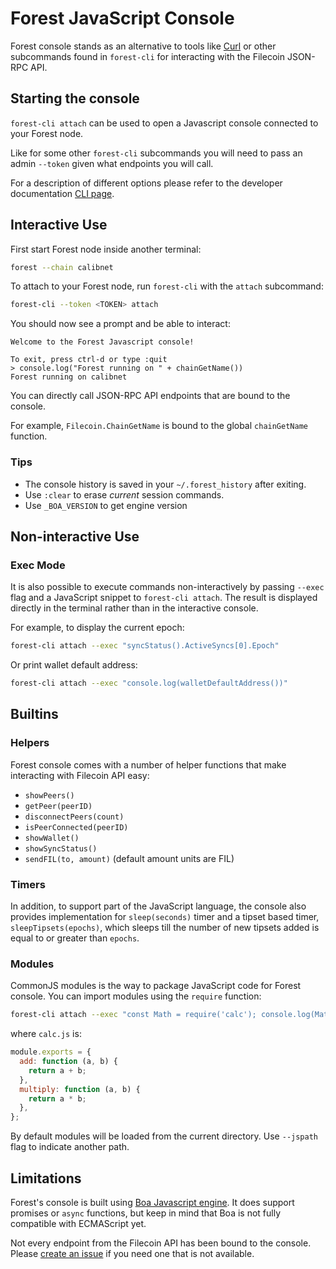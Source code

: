 # Forest JavaScript Console

Forest console stands as an alternative to tools like
[Curl](https://github.com/curl/curl) or other subcommands found in `forest-cli`
for interacting with the Filecoin JSON-RPC API.

## Starting the console

`forest-cli attach` can be used to open a Javascript console connected to your
Forest node.

Like for some other `forest-cli` subcommands you will need to pass an admin
`--token` given what endpoints you will call.

For a description of different options please refer to the developer
documentation
[CLI page](https://github.com/ChainSafe/forest/blob/main/documentation/developer_documentation/CLI.md#cli).

## Interactive Use

First start Forest node inside another terminal:

```bash
forest --chain calibnet
```

To attach to your Forest node, run `forest-cli` with the `attach` subcommand:

```bash
forest-cli --token <TOKEN> attach
```

You should now see a prompt and be able to interact:

```
Welcome to the Forest Javascript console!

To exit, press ctrl-d or type :quit
> console.log("Forest running on " + chainGetName())
Forest running on calibnet
```

You can directly call JSON-RPC API endpoints that are bound to the console.

For example, `Filecoin.ChainGetName` is bound to the global `chainGetName`
function.

### Tips

- The console history is saved in your `~/.forest_history` after exiting.
- Use `:clear` to erase _current_ session commands.
- Use `_BOA_VERSION` to get engine version

## Non-interactive Use

### Exec Mode

It is also possible to execute commands non-interactively by passing `--exec`
flag and a JavaScript snippet to `forest-cli attach`. The result is displayed
directly in the terminal rather than in the interactive console.

For example, to display the current epoch:

```bash
forest-cli attach --exec "syncStatus().ActiveSyncs[0].Epoch"
```

Or print wallet default address:

```bash
forest-cli attach --exec "console.log(walletDefaultAddress())"
```

## Builtins

### Helpers

Forest console comes with a number of helper functions that make interacting
with Filecoin API easy:

- `showPeers()`
- `getPeer(peerID)`
- `disconnectPeers(count)`
- `isPeerConnected(peerID)`
- `showWallet()`
- `showSyncStatus()`
- `sendFIL(to, amount)` (default amount units are FIL)

### Timers

In addition, to support part of the JavaScript language, the console also
provides implementation for `sleep(seconds)` timer and a tipset based timer,
`sleepTipsets(epochs)`, which sleeps till the number of new tipsets added is
equal to or greater than `epochs`.

### Modules

CommonJS modules is the way to package JavaScript code for Forest console. You
can import modules using the `require` function:

```bash
forest-cli attach --exec "const Math = require('calc'); console.log(Math.add(39,3))"
```

where `calc.js` is:

```javascript
module.exports = {
  add: function (a, b) {
    return a + b;
  },
  multiply: function (a, b) {
    return a * b;
  },
};
```

By default modules will be loaded from the current directory. Use `--jspath`
flag to indicate another path.

## Limitations

Forest's console is built using
[Boa Javascript engine](https://github.com/boa-dev/boa). It does support
promises or `async` functions, but keep in mind that Boa is not fully compatible
with ECMAScript yet.

Not every endpoint from the Filecoin API has been bound to the console. Please
[create an issue](https://github.com/ChainSafe/forest/issues) if you need one
that is not available.
